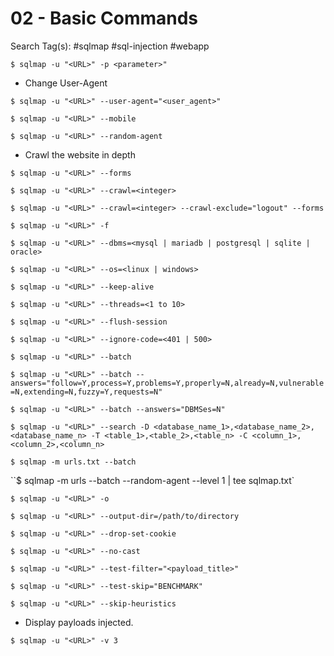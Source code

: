 # 02 - Basic Commands

Search Tag(s): #sqlmap #sql-injection #webapp

`$ sqlmap -u "<URL>" -p <parameter>"`

- Change User-Agent

`$ sqlmap -u "<URL>" --user-agent="<user_agent>"`

`$ sqlmap -u "<URL>" --mobile`

`$ sqlmap -u "<URL>" --random-agent`

- Crawl the website in depth

`$ sqlmap -u "<URL>" --forms`

`$ sqlmap -u "<URL>" --crawl=<integer>`

`$ sqlmap -u "<URL>" --crawl=<integer> --crawl-exclude="logout" --forms`

`$ sqlmap -u "<URL>" -f`

`$ sqlmap -u "<URL>" --dbms=<mysql | mariadb | postgresql | sqlite | oracle>`

`$ sqlmap -u "<URL>" --os=<linux | windows>`

`$ sqlmap -u "<URL>" --keep-alive`

`$ sqlmap -u "<URL>" --threads=<1 to 10>`

`$ sqlmap -u "<URL>" --flush-session`

`$ sqlmap -u "<URL>" --ignore-code=<401 | 500>`

`$ sqlmap -u "<URL>" --batch`

`$ sqlmap -u "<URL>" --batch --answers="follow=Y,process=Y,problems=Y,properly=N,already=N,vulnerable=N,extending=N,fuzzy=Y,requests=N"`

`$ sqlmap -u "<URL>" --batch --answers="DBMSes=N"`

`$ sqlmap -u "<URL>" --search -D <database_name_1>,<database_name_2>,<database_name_n> -T <table_1>,<table_2>,<table_n> -C <column_1>,<column_2>,<column_n>`

`$ sqlmap -m urls.txt --batch`

``$ sqlmap -m urls --batch --random-agent --level 1 | tee sqlmap.txt`

`$ sqlmap -u "<URL>" -o`

`$ sqlmap -u "<URL>" --output-dir=/path/to/directory`

`$ sqlmap -u "<URL>" --drop-set-cookie`

`$ sqlmap -u "<URL>" --no-cast`

`$ sqlmap -u "<URL>" --test-filter="<payload_title>"`

`$ sqlmap -u "<URL>" --test-skip="BENCHMARK"`

`$ sqlmap -u "<URL>" --skip-heuristics`

- Display payloads injected.

`$ sqlmap -u "<URL>" -v 3`
